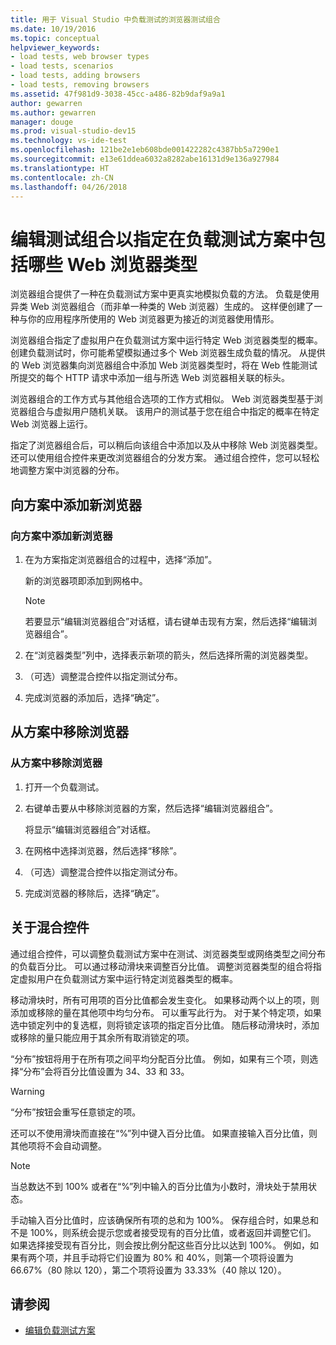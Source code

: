 ```yaml
---
title: 用于 Visual Studio 中负载测试的浏览器测试组合
ms.date: 10/19/2016
ms.topic: conceptual
helpviewer_keywords:
- load tests, web browser types
- load tests, scenarios
- load tests, adding browsers
- load tests, removing browsers
ms.assetid: 47f981d9-3038-45cc-a486-82b9daf9a9a1
author: gewarren
ms.author: gewarren
manager: douge
ms.prod: visual-studio-dev15
ms.technology: vs-ide-test
ms.openlocfilehash: 121be2e1eb608bde001422282c4387bb5a7290e1
ms.sourcegitcommit: e13e61ddea6032a8282abe16131d9e136a927984
ms.translationtype: HT
ms.contentlocale: zh-CN
ms.lasthandoff: 04/26/2018
---
```

# <a name="edit-the-test-mix-to-specify-which-web-browsers-types-in-a-load-test-scenario"></a>编辑测试组合以指定在负载测试方案中包括哪些 Web 浏览器类型

浏览器组合提供了一种在负载测试方案中更真实地模拟负载的方法。 负载是使用异类 Web 浏览器组合（而非单一种类的 Web 浏览器）生成的。 这样便创建了一种与你的应用程序所使用的 Web 浏览器更为接近的浏览器使用情形。

 浏览器组合指定了虚拟用户在负载测试方案中运行特定 Web 浏览器类型的概率。 创建负载测试时，你可能希望模拟通过多个 Web 浏览器生成负载的情况。 从提供的 Web 浏览器集向浏览器组合中添加 Web 浏览器类型时，将在 Web 性能测试所提交的每个 HTTP 请求中添加一组与所选 Web 浏览器相关联的标头。

 浏览器组合的工作方式与其他组合选项的工作方式相似。 Web 浏览器类型基于浏览器组合与虚拟用户随机关联。 该用户的测试基于您在组合中指定的概率在特定 Web 浏览器上运行。

 指定了浏览器组合后，可以稍后向该组合中添加以及从中移除 Web 浏览器类型。 还可以使用组合控件来更改浏览器组合的分发方案。 通过组合控件，您可以轻松地调整方案中浏览器的分布。

## <a name="adding-new-browsers-to-a-scenario"></a>向方案中添加新浏览器

### <a name="to-add-new-browsers-to-a-scenario"></a>向方案中添加新浏览器

1.  在为方案指定浏览器组合的过程中，选择“添加”。

     新的浏览器项即添加到网格中。

    > [!NOTE]
    > 若要显示“编辑浏览器组合”对话框，请右键单击现有方案，然后选择“编辑浏览器组合”。

2.  在“浏览器类型”列中，选择表示新项的箭头，然后选择所需的浏览器类型。

3.  （可选）调整混合控件以指定测试分布。

4.  完成浏览器的添加后，选择“确定”。

##  <a name="EditingTestMixSpecifyBrowserRemovingBrowserTypes"></a> 从方案中移除浏览器

### <a name="to-remove-browsers-from-a-scenario"></a>从方案中移除浏览器

1.  打开一个负载测试。

2.  右键单击要从中移除浏览器的方案，然后选择“编辑浏览器组合”。

     将显示“编辑浏览器组合”对话框。

3.  在网格中选择浏览器，然后选择“移除”。

4.  （可选）调整混合控件以指定测试分布。

5.  完成浏览器的移除后，选择“确定”。

## <a name="about-the-mix-control"></a>关于混合控件

 通过组合控件，可以调整负载测试方案中在测试、浏览器类型或网络类型之间分布的负载百分比。 可以通过移动滑块来调整百分比值。 调整浏览器类型的组合将指定虚拟用户在负载测试方案中运行特定浏览器类型的概率。

 移动滑块时，所有可用项的百分比值都会发生变化。 如果移动两个以上的项，则添加或移除的量在其他项中均匀分布。 可以重写此行为。 对于某个特定项，如果选中锁定列中的复选框，则将锁定该项的指定百分比值。 随后移动滑块时，添加或移除的量只能应用于其余所有取消锁定的项。

 “分布”按钮将用于在所有项之间平均分配百分比值。 例如，如果有三个项，则选择“分布”会将百分比值设置为 34、33 和 33。

> [!WARNING]
> “分布”按钮会重写任意锁定的项。

 还可以不使用滑块而直接在“%”列中键入百分比值。 如果直接输入百分比值，则其他项将不会自动调整。

> [!NOTE]
> 当总数达不到 100% 或者在“%”列中输入的百分比值为小数时，滑块处于禁用状态。

 手动输入百分比值时，应该确保所有项的总和为 100%。 保存组合时，如果总和不是 100%，则系统会提示您或者接受现有的百分比值，或者返回并调整它们。 如果选择接受现有百分比，则会按比例分配这些百分比以达到 100%。  例如，如果有两个项，并且手动将它们设置为 80% 和 40%，则第一个项将设置为 66.67%（80 除以 120），第二个项将设置为 33.33%（40 除以 120）。

## <a name="see-also"></a>请参阅

- [编辑负载测试方案](../test/edit-load-test-scenarios.md)